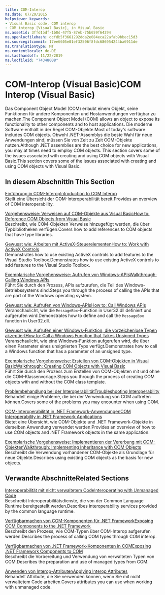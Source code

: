 ```yaml
---
title: COM-Interop
ms.date: 07/20/2015
helpviewer_keywords:
- Visual Basic code, COM interop
- COM interop [Visual Basic], in Visual Basic
ms.assetid: 3ffd1bdf-1b8d-47f5-87eb-75b659f64294
ms.openlocfilehash: dcfdb5f3661292dda2e084eca22afab9bbec15d3
ms.sourcegitcommit: 17ee6605e01ef32506f8fdc686954244ba6911de
ms.translationtype: MT
ms.contentlocale: de-DE
ms.lasthandoff: 11/22/2019
ms.locfileid: "74348008"
---
```

# <a name="com-interop-visual-basic"></a><span data-ttu-id="142ea-102">COM-Interop (Visual Basic)</span><span class="sxs-lookup"><span data-stu-id="142ea-102">COM Interop (Visual Basic)</span></span>
<span data-ttu-id="142ea-103">Das Component Object Model (COM) erlaubt einem Objekt, seine Funktionen für andere Komponenten und Hostanwendungen verfügbar zu machen.</span><span class="sxs-lookup"><span data-stu-id="142ea-103">The Component Object Model (COM) allows an object to expose its functionality to other components and to host applications.</span></span> <span data-ttu-id="142ea-104">Die moderne Software enthält in der Regel COM-Objekte.</span><span class="sxs-lookup"><span data-stu-id="142ea-104">Most of today's software includes COM objects.</span></span> <span data-ttu-id="142ea-105">Obwohl .NET-Assemblys die beste Wahl für neue Anwendungen sind, müssen Sie von Zeit zu Zeit COM-Objekte nutzen.</span><span class="sxs-lookup"><span data-stu-id="142ea-105">Although .NET assemblies are the best choice for new applications, you may at times need to employ COM objects.</span></span> <span data-ttu-id="142ea-106">This section covers some of the issues associated with creating and using COM objects with Visual Basic.</span><span class="sxs-lookup"><span data-stu-id="142ea-106">This section covers some of the issues associated with creating and using COM objects with Visual Basic.</span></span>  
  
## <a name="in-this-section"></a><span data-ttu-id="142ea-107">In diesem Abschnitt</span><span class="sxs-lookup"><span data-stu-id="142ea-107">In This Section</span></span>  
 [<span data-ttu-id="142ea-108">Einführung in COM-Interop</span><span class="sxs-lookup"><span data-stu-id="142ea-108">Introduction to COM Interop</span></span>](../../../visual-basic/programming-guide/com-interop/introduction-to-com-interop.md)  
 <span data-ttu-id="142ea-109">Stellt eine Übersicht der COM-Interoperabilität bereit.</span><span class="sxs-lookup"><span data-stu-id="142ea-109">Provides an overview of COM interoperability.</span></span>  
  
 [<span data-ttu-id="142ea-110">Vorgehensweise: Verweisen auf COM-Objekte aus Visual Basic</span><span class="sxs-lookup"><span data-stu-id="142ea-110">How to: Reference COM Objects from Visual Basic</span></span>](../../../visual-basic/programming-guide/com-interop/how-to-reference-com-objects.md)  
 <span data-ttu-id="142ea-111">Beschreibt, wie COM-Objekten Verweise hinzugefügt werden, die über Typbibliotheken verfügen.</span><span class="sxs-lookup"><span data-stu-id="142ea-111">Covers how to add references to COM objects that have type libraries.</span></span>  
  
 [<span data-ttu-id="142ea-112">Gewusst wie: Arbeiten mit ActiveX-Steuerelementen</span><span class="sxs-lookup"><span data-stu-id="142ea-112">How to: Work with ActiveX Controls</span></span>](../../../visual-basic/programming-guide/com-interop/how-to-work-with-activex-controls.md)  
 <span data-ttu-id="142ea-113">Demonstrates how to use existing ActiveX controls to add features to the Visual Studio Toolbox.</span><span class="sxs-lookup"><span data-stu-id="142ea-113">Demonstrates how to use existing ActiveX controls to add features to the Visual Studio Toolbox.</span></span>  
  
 [<span data-ttu-id="142ea-114">Exemplarische Vorgehensweise: Aufrufen von Windows-APIs</span><span class="sxs-lookup"><span data-stu-id="142ea-114">Walkthrough: Calling Windows APIs</span></span>](../../../visual-basic/programming-guide/com-interop/walkthrough-calling-windows-apis.md)  
 <span data-ttu-id="142ea-115">Führt Sie durch den Prozess, APIs aufzurufen, die Teil des Windows-Betriebssystems sind.</span><span class="sxs-lookup"><span data-stu-id="142ea-115">Steps you through the process of calling the APIs that are part of the Windows operating system.</span></span>  
  
 [<span data-ttu-id="142ea-116">Gewusst wie: Aufrufen von Windows-APIs</span><span class="sxs-lookup"><span data-stu-id="142ea-116">How to: Call Windows APIs</span></span>](../../../visual-basic/programming-guide/com-interop/how-to-call-windows-apis.md)  
 <span data-ttu-id="142ea-117">Veranschaulicht, wie die `MessageBox`-Funktion in User32.dll definiert und aufgerufen wird.</span><span class="sxs-lookup"><span data-stu-id="142ea-117">Demonstrates how to define and call the `MessageBox` function in User32.dll.</span></span>  
  
 [<span data-ttu-id="142ea-118">Gewusst wie: Aufrufen einer Windows-Funktion, die vorzeichenlose Typen akzeptiert</span><span class="sxs-lookup"><span data-stu-id="142ea-118">How to: Call a Windows Function that Takes Unsigned Types</span></span>](../../../visual-basic/programming-guide/com-interop/how-to-call-a-windows-function-that-takes-unsigned-types.md)  
 <span data-ttu-id="142ea-119">Veranschaulicht, wie eine Windows-Funktion aufgerufen wird, die über einen Parameter eines unsignierten Typs verfügt.</span><span class="sxs-lookup"><span data-stu-id="142ea-119">Demonstrates how to call a Windows function that has a parameter of an unsigned type.</span></span>  
  
 [<span data-ttu-id="142ea-120">Exemplarische Vorgehensweise: Erstellen von COM-Objekten in Visual Basic</span><span class="sxs-lookup"><span data-stu-id="142ea-120">Walkthrough: Creating COM Objects with Visual Basic</span></span>](../../../visual-basic/programming-guide/com-interop/walkthrough-creating-com-objects.md)  
 <span data-ttu-id="142ea-121">Führt Sie durch den Prozess zum Erstellen von COM-Objekten mit und ohne die COM-Klassenvorlage.</span><span class="sxs-lookup"><span data-stu-id="142ea-121">Steps you through the process of creating COM objects with and without the COM class template.</span></span>  
  
 [<span data-ttu-id="142ea-122">Problembehandlung bei der Interoperabilität</span><span class="sxs-lookup"><span data-stu-id="142ea-122">Troubleshooting Interoperability</span></span>](../../../visual-basic/programming-guide/com-interop/troubleshooting-interoperability.md)  
 <span data-ttu-id="142ea-123">Behandelt einige Probleme, die bei der Verwendung von COM auftreten können.</span><span class="sxs-lookup"><span data-stu-id="142ea-123">Covers some of the problems you may encounter when using COM.</span></span>  
  
 [<span data-ttu-id="142ea-124">COM-Interoperabilität in .NET Framework-Anwendungen</span><span class="sxs-lookup"><span data-stu-id="142ea-124">COM Interoperability in .NET Framework Applications</span></span>](../../../visual-basic/programming-guide/com-interop/com-interoperability-in-net-framework-applications.md)  
 <span data-ttu-id="142ea-125">Bietet eine Übersicht, wie COM-Objekte und .NET Framework-Objekte in derselben Anwendung verwendet werden.</span><span class="sxs-lookup"><span data-stu-id="142ea-125">Provides an overview of how to use COM objects and .NET Framework objects in the same application.</span></span>  
  
 [<span data-ttu-id="142ea-126">Exemplarische Vorgehensweise: Implementieren der Vererbung mit COM-Objekten</span><span class="sxs-lookup"><span data-stu-id="142ea-126">Walkthrough: Implementing Inheritance with COM Objects</span></span>](../../../visual-basic/programming-guide/com-interop/walkthrough-implementing-inheritance-with-com-objects.md)  
 <span data-ttu-id="142ea-127">Beschreibt die Verwendung vorhandener COM-Objekte als Grundlage für neue Objekte.</span><span class="sxs-lookup"><span data-stu-id="142ea-127">Describes using existing COM objects as the basis for new objects.</span></span>  
  
## <a name="related-sections"></a><span data-ttu-id="142ea-128">Verwandte Abschnitte</span><span class="sxs-lookup"><span data-stu-id="142ea-128">Related Sections</span></span>  
 [<span data-ttu-id="142ea-129">Interoperabilität mit nicht verwaltetem Code</span><span class="sxs-lookup"><span data-stu-id="142ea-129">Interoperating with Unmanaged Code</span></span>](../../../framework/interop/index.md)  
 <span data-ttu-id="142ea-130">Beschreibt Interoperabilitätsdienste, die von der Common Language Runtime bereitgestellt werden.</span><span class="sxs-lookup"><span data-stu-id="142ea-130">Describes interoperability services provided by the common language runtime.</span></span>  
  
 [<span data-ttu-id="142ea-131">Verfügbarmachen von COM-Komponenten für .NET Framework</span><span class="sxs-lookup"><span data-stu-id="142ea-131">Exposing COM Components to the .NET Framework</span></span>](../../../framework/interop/exposing-com-components.md)  
 <span data-ttu-id="142ea-132">Beschreibt den Prozess, wie COM-Typen über COM-Interop aufgerufen werden.</span><span class="sxs-lookup"><span data-stu-id="142ea-132">Describes the process of calling COM types through COM interop.</span></span>  
  
 [<span data-ttu-id="142ea-133">Verfügbarmachen von .NET Framework-Komponenten in COM</span><span class="sxs-lookup"><span data-stu-id="142ea-133">Exposing .NET Framework Components to COM</span></span>](../../../framework/interop/exposing-dotnet-components-to-com.md)  
 <span data-ttu-id="142ea-134">Beschreibt die Vorbereitung und Verwendung von verwalteten Typen von COM.</span><span class="sxs-lookup"><span data-stu-id="142ea-134">Describes the preparation and use of managed types from COM.</span></span>  
  
 [<span data-ttu-id="142ea-135">Anwenden von Interop-Attributen</span><span class="sxs-lookup"><span data-stu-id="142ea-135">Applying Interop Attributes</span></span>](../../../standard/native-interop/apply-interop-attributes.md)  
 <span data-ttu-id="142ea-136">Behandelt Attribute, die Sie verwenden können, wenn Sie mit nicht verwaltetem Code arbeiten.</span><span class="sxs-lookup"><span data-stu-id="142ea-136">Covers attributes you can use when working with unmanaged code.</span></span>
